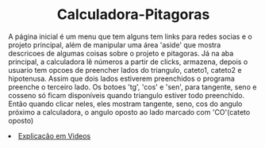 <h1 align="center">Calculadora-Pitagoras</h1> 
<link rel="stylesheet" href="static/CSS/style-1.css">
<p>A página inicial é um menu que tem alguns tem links para redes socias e o projeto principal, além de manipular uma área 
'aside' que mostra descricoes de algumas coisas sobre o projeto e pitagoras. Já na aba principal, a calculadora lê números
a partir de clicks, armazena, depois o usuario tem opcoes de preencher lados do triangulo, cateto1, cateto2 e hipotenusa.
Assim que dois lados estiverem preenchidos o programa preenche o terceiro lado. Os botoes 'tg', 'cos' e 'sen', para tangente,
seno e cosseno só ficam disponíveis quando triangulo estiver todo preenchido. Então quando clicar neles, eles mostram tangente,
seno, cos do angulo próximo a calculadora, o angulo oposto ao lado marcado com 'CO'(cateto oposto)</p>
<li><a href="[templates/index1.html](https://youtu.be/wOvNNg1zzc4)">Explicacão em Videos</a></li>
